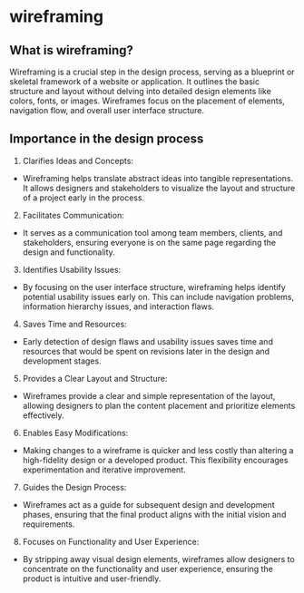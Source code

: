 # wireframing
## What is wireframing?
Wireframing is a crucial step in the design process, serving as a blueprint or skeletal framework of a website or application. It outlines the basic structure and layout without delving into detailed design elements like colors, fonts, or images. Wireframes focus on the placement of elements, navigation flow, and overall user interface structure.
## Importance in the design process
1. Clarifies Ideas and Concepts:
- Wireframing helps translate abstract ideas into tangible representations. It allows designers and stakeholders to visualize the layout and structure of a project early in the process.
2. Facilitates Communication:
- It serves as a communication tool among team members, clients, and stakeholders, ensuring everyone is on the same page regarding the design and functionality.
3. Identifies Usability Issues:
- By focusing on the user interface structure, wireframing helps identify potential usability issues early on. This can include navigation problems, information hierarchy issues, and interaction flaws.
4. Saves Time and Resources:
- Early detection of design flaws and usability issues saves time and resources that would be spent on revisions later in the design and development stages.
5. Provides a Clear Layout and Structure:
- Wireframes provide a clear and simple representation of the layout, allowing designers to plan the content placement and prioritize elements effectively.
6. Enables Easy Modifications:
- Making changes to a wireframe is quicker and less costly than altering a high-fidelity design or a developed product. This flexibility encourages experimentation and iterative improvement.
7. Guides the Design Process:
- Wireframes act as a guide for subsequent design and development phases, ensuring that the final product aligns with the initial vision and requirements.
8. Focuses on Functionality and User Experience:
- By stripping away visual design elements, wireframes allow designers to concentrate on the functionality and user experience, ensuring the product is intuitive and user-friendly.

